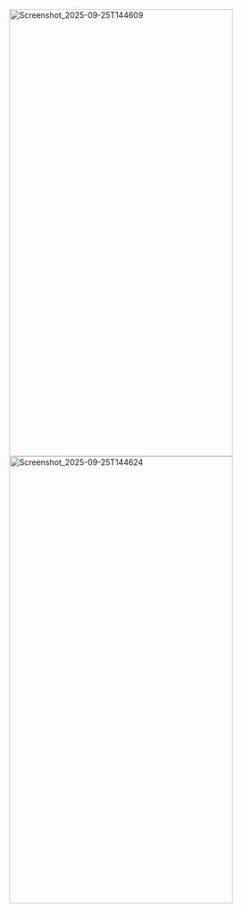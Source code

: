 <img width="400" height="800" alt="Screenshot_2025-09-25T144609" src="https://github.com/user-attachments/assets/b6496227-7da0-4d50-b366-8e6e614bd0f4" />
<img width="400" height="800" alt="Screenshot_2025-09-25T144624" src="https://github.com/user-attachments/assets/b766789f-6e72-450a-aac8-d7dd06aa2d6f" />
